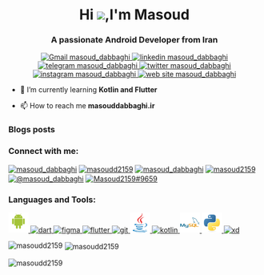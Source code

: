 <h1 align="center">Hi <img src="https://media.giphy.com/media/hvRJCLFzcasrR4ia7z/giphy.gif" width="25px">,I'm Masoud</h1>
<h3 align="center">A passionate Android Developer from Iran</h3>

<p align="center"> 
  <a href="mailto:masoudd2159@gmail.com">
    <img src="https://img.shields.io/badge/-MasoudD2159@gmail.com-c14438?style=flat&logo=Gmail&logoColor=white&link=mailto:masoudd2159@gmail.com/" 
         alt="Gmail masoud_dabbaghi" />
  </a>
  
  <a href="https://www.linkedin.com/in/masoudd2159/">
    <img src="https://img.shields.io/badge/-LinkedIn-2867B2?style=flat&logo=Linkedin&logoColor=white&link=https://www.linkedin.com/in/masoudd2159/" 
         alt="linkedin masoud_dabbaghi" />
  </a>
  
  <a href="https://t.me/Masoud_Dabbaghi/">
    <img src="https://img.shields.io/badge/-Telegram-blue?style=flat&logo=telegram&logoColor=white&link=https://t.me/Masoud_Dabbaghi/" 
         alt="telegram masoud_dabbaghi" />
  </a>
  
  <a href="https://twitter.com/Masoud_dabbaghi/">
    <img src="https://img.shields.io/badge/-Twitter-00acee?style=flat&logo=twitter&logoColor=white&link=https://twitter.com/Masoud_dabbaghi/" 
         alt="twitter masoud_dabbaghi" />
  </a>
  
  <a href="https://www.instagram.com/masoud_dabbaghi/">
    <img src="https://img.shields.io/badge/-Instagram-ED4C67?style=flat&logo=instagram&logoColor=white&link=https://www.instagram.com/masoud_dabbaghi/" 
         alt="instagram masoud_dabbaghi" />
  </a>
  
  <a href="http://masouddabbaghi.ir/">
    <img src="https://img.shields.io/badge/-MasoudDabbaghi.ir-009432?style=flat&logo=website&logoColor=white&link=https://www.instagram.com/masoud_dabbaghi/" 
         alt="web site masoud_dabbaghi" />
  </a>
</p>

- 🌱 I’m currently learning **Kotlin and Flutter**

- 📫 How to reach me **masouddabbaghi.ir**

### Blogs posts
<!-- BLOG-POST-LIST:START -->
<!-- BLOG-POST-LIST:END -->

<h3 align="left">Connect with me:</h3>
<p align="left">
<a href="https://twitter.com/masoud_dabbaghi" target="blank"><img align="center" src="https://raw.githubusercontent.com/rahuldkjain/github-profile-readme-generator/master/src/images/icons/Social/twitter.svg" alt="masoud_dabbaghi" height="30" width="40" /></a>
<a href="https://linkedin.com/in/masoudd2159" target="blank"><img align="center" src="https://raw.githubusercontent.com/rahuldkjain/github-profile-readme-generator/master/src/images/icons/Social/linked-in-alt.svg" alt="masoudd2159" height="30" width="40" /></a>
<a href="https://instagram.com/masoud_dabbaghi" target="blank"><img align="center" src="https://raw.githubusercontent.com/rahuldkjain/github-profile-readme-generator/master/src/images/icons/Social/instagram.svg" alt="masoud_dabbaghi" height="30" width="40" /></a>
<a href="https://dribbble.com/masoud2159" target="blank"><img align="center" src="https://raw.githubusercontent.com/rahuldkjain/github-profile-readme-generator/master/src/images/icons/Social/dribbble.svg" alt="masoud2159" height="30" width="40" /></a>
<a href="https://medium.com/@masoud_dabbaghi" target="blank"><img align="center" src="https://raw.githubusercontent.com/rahuldkjain/github-profile-readme-generator/master/src/images/icons/Social/medium.svg" alt="@masoud_dabbaghi" height="30" width="40" /></a>
<a href="https://discord.gg/Masoud2159#9659" target="blank"><img align="center" src="https://raw.githubusercontent.com/rahuldkjain/github-profile-readme-generator/master/src/images/icons/Social/discord.svg" alt="Masoud2159#9659" height="30" width="40" /></a>
</p>

<h3 align="left">Languages and Tools:</h3>
<p align="left"> <a href="https://developer.android.com" target="_blank"> <img src="https://raw.githubusercontent.com/devicons/devicon/master/icons/android/android-original-wordmark.svg" alt="android" width="40" height="40"/> </a> <a href="https://dart.dev" target="_blank"> <img src="https://www.vectorlogo.zone/logos/dartlang/dartlang-icon.svg" alt="dart" width="40" height="40"/> </a> <a href="https://www.figma.com/" target="_blank"> <img src="https://www.vectorlogo.zone/logos/figma/figma-icon.svg" alt="figma" width="40" height="40"/> </a> <a href="https://flutter.dev" target="_blank"> <img src="https://www.vectorlogo.zone/logos/flutterio/flutterio-icon.svg" alt="flutter" width="40" height="40"/> </a> <a href="https://git-scm.com/" target="_blank"> <img src="https://www.vectorlogo.zone/logos/git-scm/git-scm-icon.svg" alt="git" width="40" height="40"/> </a> <a href="https://www.java.com" target="_blank"> <img src="https://raw.githubusercontent.com/devicons/devicon/master/icons/java/java-original.svg" alt="java" width="40" height="40"/> </a> <a href="https://kotlinlang.org" target="_blank"> <img src="https://www.vectorlogo.zone/logos/kotlinlang/kotlinlang-icon.svg" alt="kotlin" width="40" height="40"/> </a> <a href="https://www.mysql.com/" target="_blank"> <img src="https://raw.githubusercontent.com/devicons/devicon/master/icons/mysql/mysql-original-wordmark.svg" alt="mysql" width="40" height="40"/> </a> <a href="https://www.python.org" target="_blank"> <img src="https://raw.githubusercontent.com/devicons/devicon/master/icons/python/python-original.svg" alt="python" width="40" height="40"/> </a> <a href="https://www.adobe.com/products/xd.html" target="_blank"> <img src="https://cdn.worldvectorlogo.com/logos/adobe-xd.svg" alt="xd" width="40" height="40"/> </a> </p>

<p><img align="left" src="https://github-readme-stats.vercel.app/api/top-langs?username=masoudd2159&show_icons=true&locale=en&layout=compact" alt="masoudd2159" /></p>

<p>&nbsp;<img align="center" src="https://github-readme-stats.vercel.app/api?username=masoudd2159&show_icons=true&locale=en" alt="masoudd2159" /></p>

<p><img align="center" src="https://github-readme-streak-stats.herokuapp.com/?user=masoudd2159&" alt="masoudd2159" /></p>
